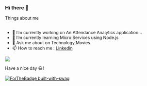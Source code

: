 ### Hi there 👋

<!--
**sisansahu1/sisansahu1** is a ✨ _special_ ✨ repository because its `README.md` (this file) appears on your GitHub profile.-->

 Things about me <br><br>


- 🔭 I’m currently working on An Attendance Analytics application...
- 🌱 I’m currently learning Micro Services using Node.js
- 💬 Ask me about on Technology,Movies.
- 📫 How to reach me :
<a href="https://www.linkedin.com/in/sisan-kumar-sahu-95b387142/">Linkedin </a>
     

     


<img src="https://github-readme-stats.vercel.app/api?username=sisansahu1&&show_icons=true&title_color=ffffff&icon_color=4c2882&text_color=daf7dc&bg_color=151515">

Have a nice day 😃!<br><br>
 [![ForTheBadge built-with-swag](http://ForTheBadge.com/images/badges/built-with-swag.svg)](https://GitHub.com/sisansahu1/)

